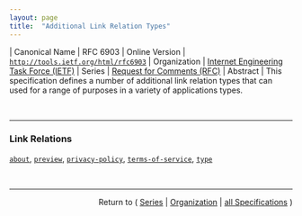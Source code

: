 ```yaml
---
layout: page
title:  "Additional Link Relation Types"
---
```


| Canonical Name | RFC 6903
| Online Version | [`http://tools.ietf.org/html/rfc6903`](http://tools.ietf.org/html/rfc6903)
| Organization | [Internet Engineering Task Force (IETF)](..)
| Series | [Request for Comments (RFC)](.)
| Abstract | This specification defines a number of additional link relation types that can used for a range of purposes in a variety of applications types.

<br/>
<hr/>

### Link Relations

[`about`](/concepts/link-relation/about "This specification defines a number of additional link relation types that can used for a range of purposes in a variety of applications types."), [`preview`](/concepts/link-relation/preview "This specification defines a number of additional link relation types that can used for a range of purposes in a variety of applications types."), [`privacy-policy`](/concepts/link-relation/privacy-policy "This specification defines a number of additional link relation types that can used for a range of purposes in a variety of applications types."), [`terms-of-service`](/concepts/link-relation/terms-of-service "This specification defines a number of additional link relation types that can used for a range of purposes in a variety of applications types."), [`type`](/concepts/link-relation/type "This specification defines a number of additional link relation types that can used for a range of purposes in a variety of applications types.")



<br/>
<hr/>

<p style="text-align: right">Return to ( <a href="./">Series</a> | <a href="../">Organization</a> | <a href="../../">all Specifications</a> )</p>